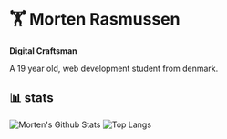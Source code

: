 # 🏋️ Morten Rasmussen

**Digital Craftsman**

A 19 year old, web development student from denmark.

## 📊 stats
![Morten's Github Stats](https://github-readme-stats.vercel.app/api?username=morten010&show_icons=true&theme=codeSTACKr)
![Top Langs](https://github-readme-stats.vercel.app/api/top-langs/?username=morten010&hide_progress=true&theme=codeSTACKr)
